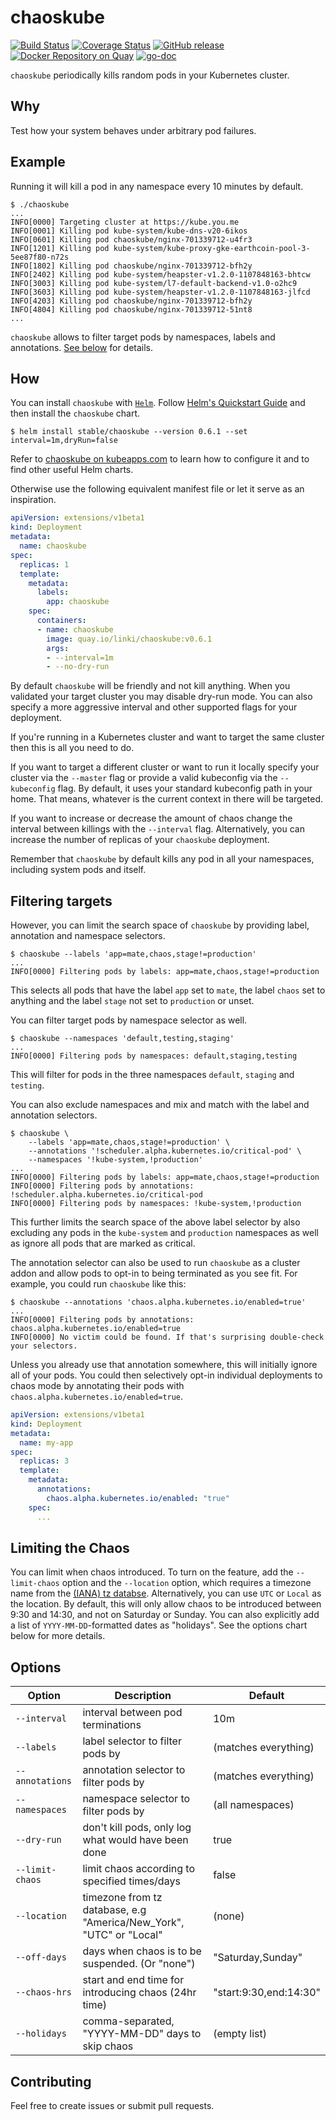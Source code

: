# chaoskube
[![Build Status](https://travis-ci.org/linki/chaoskube.svg?branch=master)](https://travis-ci.org/linki/chaoskube)
[![Coverage Status](https://coveralls.io/repos/github/linki/chaoskube/badge.svg?branch=master)](https://coveralls.io/github/linki/chaoskube?branch=master)
[![GitHub release](https://img.shields.io/github/release/linki/chaoskube.svg)](https://github.com/linki/chaoskube/releases)
[![Docker Repository on Quay](https://quay.io/repository/linki/chaoskube/status "Docker Repository on Quay")](https://quay.io/repository/linki/chaoskube)
[![go-doc](https://godoc.org/github.com/linki/chaoskube/chaoskube?status.svg)](https://godoc.org/github.com/linki/chaoskube/chaoskube)

`chaoskube` periodically kills random pods in your Kubernetes cluster.

## Why

Test how your system behaves under arbitrary pod failures.

## Example

Running it will kill a pod in any namespace every 10 minutes by default.

```console
$ ./chaoskube
...
INFO[0000] Targeting cluster at https://kube.you.me
INFO[0001] Killing pod kube-system/kube-dns-v20-6ikos
INFO[0601] Killing pod chaoskube/nginx-701339712-u4fr3
INFO[1201] Killing pod kube-system/kube-proxy-gke-earthcoin-pool-3-5ee87f80-n72s
INFO[1802] Killing pod chaoskube/nginx-701339712-bfh2y
INFO[2402] Killing pod kube-system/heapster-v1.2.0-1107848163-bhtcw
INFO[3003] Killing pod kube-system/l7-default-backend-v1.0-o2hc9
INFO[3603] Killing pod kube-system/heapster-v1.2.0-1107848163-jlfcd
INFO[4203] Killing pod chaoskube/nginx-701339712-bfh2y
INFO[4804] Killing pod chaoskube/nginx-701339712-51nt8
...
```

`chaoskube` allows to filter target pods by namespaces, labels and annotations.
[See below](#filtering-targets) for details.

## How

You can install `chaoskube` with [`Helm`](https://github.com/kubernetes/helm). Follow [Helm's Quickstart Guide](https://github.com/kubernetes/helm/blob/master/docs/quickstart.md) and then install the `chaoskube` chart.

```
$ helm install stable/chaoskube --version 0.6.1 --set interval=1m,dryRun=false
```

Refer to [chaoskube on kubeapps.com](https://kubeapps.com/charts/stable/chaoskube) to learn how to configure it and to find other useful Helm charts.

Otherwise use the following equivalent manifest file or let it serve as an inspiration.

```yaml
apiVersion: extensions/v1beta1
kind: Deployment
metadata:
  name: chaoskube
spec:
  replicas: 1
  template:
    metadata:
      labels:
        app: chaoskube
    spec:
      containers:
      - name: chaoskube
        image: quay.io/linki/chaoskube:v0.6.1
        args:
        - --interval=1m
        - --no-dry-run
```

By default `chaoskube` will be friendly and not kill anything. When you validated your target cluster you may disable dry-run mode. You can also specify a more aggressive interval and other supported flags for your deployment.

If you're running in a Kubernetes cluster and want to target the same cluster then this is all you need to do.

If you want to target a different cluster or want to run it locally specify your cluster via the `--master` flag or provide a valid kubeconfig via the `--kubeconfig` flag. By default, it uses your standard kubeconfig path in your home. That means, whatever is the current context in there will be targeted.

If you want to increase or decrease the amount of chaos change the interval between killings with the `--interval` flag. Alternatively, you can increase the number of replicas of your `chaoskube` deployment.

Remember that `chaoskube` by default kills any pod in all your namespaces, including system pods and itself.

## Filtering targets

However, you can limit the search space of `chaoskube` by providing label, annotation and namespace selectors.

```console
$ chaoskube --labels 'app=mate,chaos,stage!=production'
...
INFO[0000] Filtering pods by labels: app=mate,chaos,stage!=production
```

This selects all pods that have the label `app` set to `mate`, the label `chaos` set to anything and the label `stage` not set to `production` or unset.

You can filter target pods by namespace selector as well.

```console
$ chaoskube --namespaces 'default,testing,staging'
...
INFO[0000] Filtering pods by namespaces: default,staging,testing
```

This will filter for pods in the three namespaces `default`, `staging` and `testing`.

You can also exclude namespaces and mix and match with the label and annotation selectors.

```console
$ chaoskube \
    --labels 'app=mate,chaos,stage!=production' \
    --annotations '!scheduler.alpha.kubernetes.io/critical-pod' \
    --namespaces '!kube-system,!production'
...
INFO[0000] Filtering pods by labels: app=mate,chaos,stage!=production
INFO[0000] Filtering pods by annotations: !scheduler.alpha.kubernetes.io/critical-pod
INFO[0000] Filtering pods by namespaces: !kube-system,!production
```

This further limits the search space of the above label selector by also excluding any pods in the `kube-system` and `production` namespaces as well as ignore all pods that are marked as critical.

The annotation selector can also be used to run `chaoskube` as a cluster addon and allow pods to opt-in to being terminated as you see fit. For example, you could run `chaoskube` like this:

```console
$ chaoskube --annotations 'chaos.alpha.kubernetes.io/enabled=true'
...
INFO[0000] Filtering pods by annotations: chaos.alpha.kubernetes.io/enabled=true
INFO[0000] No victim could be found. If that's surprising double-check your selectors.
```

Unless you already use that annotation somewhere, this will initially ignore all of your pods. You could then selectively opt-in individual deployments to chaos mode by annotating their pods with `chaos.alpha.kubernetes.io/enabled=true`.

```yaml
apiVersion: extensions/v1beta1
kind: Deployment
metadata:
  name: my-app
spec:
  replicas: 3
  template:
    metadata:
      annotations:
        chaos.alpha.kubernetes.io/enabled: "true"
    spec:
      ...
```

## Limiting the Chaos

You can limit when chaos introduced. To turn on the feature, add the `--limit-chaos` option and the `--location` option, which requires a timezone name from the [(IANA) tz databse](https://en.wikipedia.org/wiki/List_of_tz_database_time_zones). Alternatively, you can use `UTC` or `Local` as the location.
By default, this will only allow chaos to be introduced between 9:30 and 14:30, and not on Saturday or Sunday. You can also explicitly add a list of `YYYY-MM-DD`-formatted dates as "holidays". See the options chart below for more details.

## Options

| Option           | Description                                                         | Default                |
|------------------|---------------------------------------------------------------------|------------------------|
| `--interval`     | interval between pod terminations                                   | 10m                    |
| `--labels`       | label selector to filter pods by                                    | (matches everything)   |
| `--annotations`  | annotation selector to filter pods by                               | (matches everything)   |
| `--namespaces`   | namespace selector to filter pods by                                | (all namespaces)       |
| `--dry-run`      | don't kill pods, only log what would have been done                 | true                   |
| `--limit-chaos`  | limit chaos according to specified times/days                       | false                  |
| `--location`     | timezone from tz database, e.g "America/New_York", "UTC" or "Local" | (none)                 |
| `--off-days`     | days when chaos is to be suspended. (Or "none")                     | "Saturday,Sunday"      |
| `--chaos-hrs`    | start and end time for introducing chaos (24hr time)                | "start:9:30,end:14:30" |
| `--holidays`     | comma-separated, "YYYY-MM-DD" days to skip chaos                    | (empty list)           |

## Contributing

Feel free to create issues or submit pull requests.
